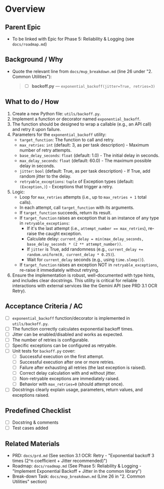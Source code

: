 # Overview

## Parent Epic

- To be linked with Epic for Phase 5: Reliability & Logging (see `docs/roadmap.md`)

## Background / Why

- Quote the relevant line from `docs/mvp_breakdown.md` (line 26 under "2. Common Utilities"):
  > - [ ] **backoff.py** ― `exponential_backoff(jitter=True, retries=3)`

## What to do / How

1.  Create a new Python file: `utils/backoff.py`.
2.  Implement a function or decorator named `exponential_backoff`.
3.  The function should be designed to wrap a callable (e.g., an API call) and retry it upon failure.
4.  Parameters for the `exponential_backoff` utility:
    *   `target_function`: The function to call and retry.
    *   `max_retries`: `int` (default: 3, as per task description) - Maximum number of retry attempts.
    *   `base_delay_seconds`: `float` (default: 1.0) - The initial delay in seconds.
    *   `max_delay_seconds`: `float` (default: 60.0) - The maximum possible delay in seconds.
    *   `jitter`: `bool` (default: True, as per task description) - If True, add random jitter to the delay.
    *   `retryable_exceptions`: `tuple` of Exception types (default: `(Exception,)`) - Exceptions that trigger a retry.
5.  Logic:
    *   Loop for `max_retries` attempts (i.e., up to `max_retries + 1` total calls).
    *   In each attempt, call `target_function` with its arguments.
    *   If `target_function` succeeds, return its result.
    *   If `target_function` raises an exception that is an instance of any type in `retryable_exceptions`:
        *   If it's the last attempt (i.e., `attempt_number == max_retries`), re-raise the caught exception.
        *   Calculate delay: `current_delay = min(max_delay_seconds, base_delay_seconds * (2 ** attempt_number))`.
        *   If `jitter` is True, add randomness (e.g., `current_delay += random.uniform(0, current_delay * 0.25)`).
        *   Wait for `current_delay` seconds (e.g., using `time.sleep()`).
    *   If `target_function` raises an exception NOT in `retryable_exceptions`, re-raise it immediately without retrying.
6.  Ensure the implementation is robust, well-documented with type hints, and includes clear docstrings. This utility is critical for reliable interactions with external services like the Gemini API (see PRD 3.1 OCR Retry).

## Acceptance Criteria / AC

- [ ] `exponential_backoff` function/decorator is implemented in `utils/backoff.py`.
- [ ] The function correctly calculates exponential backoff times.
- [ ] Jitter can be enabled/disabled and works as expected.
- [ ] The number of retries is configurable.
- [ ] Specific exceptions can be configured as retryable.
- [ ] Unit tests for `backoff.py` cover:
    - [ ] Successful execution on the first attempt.
    - [ ] Successful execution after one or more retries.
    - [ ] Failure after exhausting all retries (the last exception is raised).
    - [ ] Correct delay calculation with and without jitter.
    - [ ] Non-retryable exceptions are immediately raised.
    - [ ] Behavior with `max_retries=0` (should attempt once).
- [ ] Docstrings clearly explain usage, parameters, return values, and exceptions raised.

## Predefined Checklist

- [ ] Docstring & comments
- [ ] Test cases added

## Related Materials

- PRD: `docs/prd.md` (See section 3.1 OCR: Retry - "Exponential backoff 3 times (2^n coefficient + Jitter recommended)")
- Roadmap: `docs/roadmap.md` (See Phase 5: Reliability & Logging - "Implement Exponential Backoff + Jitter in the common library")
- Break-down Task: `docs/mvp_breakdown.md` (Line 26 in "2. Common Utilities" section)
